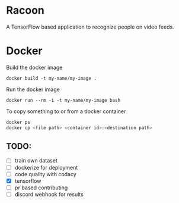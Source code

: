 # Racoon

A TensorFlow based application to recognize people on video feeds.

# Docker
Build the docker image

`docker build -t my-name/my-image .`

Run the docker image

`docker run --rm -i -t my-name/my-image bash`

To copy something to or from a docker container

```bash
docker ps
docker cp <file path> <container id>:<destination path>
```

## TODO:
- [ ] train own dataset
- [ ] dockerize for deployment
- [ ] code quality with codacy
- [x] tensorflow
- [ ] pr based contributing
- [ ] discord webhook for results